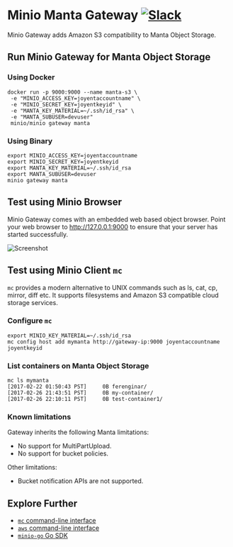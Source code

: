 # Minio Manta Gateway [![Slack](https://slack.minio.io/slack?type=svg)](https://slack.minio.io)
Minio Gateway adds Amazon S3 compatibility to Manta Object Storage.

## Run Minio Gateway for Manta Object Storage
### Using Docker
```
docker run -p 9000:9000 --name manta-s3 \
 -e "MINIO_ACCESS_KEY=joyentaccountname" \
 -e "MINIO_SECRET_KEY=joyentkeyid" \
 -e "MANTA_KEY_MATERIAL=~/.ssh/id_rsa" \
 -e "MANTA_SUBUSER=devuser"
 minio/minio gateway manta
```

### Using Binary
```
export MINIO_ACCESS_KEY=joyentaccountname
export MINIO_SECRET_KEY=joyentkeyid
export MANTA_KEY_MATERIAL=~/.ssh/id_rsa
export MANTA_SUBUSER=devuser
minio gateway manta
```
## Test using Minio Browser
Minio Gateway comes with an embedded web based object browser. Point your web browser to http://127.0.0.1:9000 to ensure that your server has started successfully.

![Screenshot](https://github.com/minio/minio/blob/master/docs/screenshots/minio-browser-gateway.png?raw=true)
## Test using Minio Client `mc`
`mc` provides a modern alternative to UNIX commands such as ls, cat, cp, mirror, diff etc. It supports filesystems and Amazon S3 compatible cloud storage services.

### Configure `mc`
```
export MINIO_KEY_MATERIAL=~/.ssh/id_rsa
mc config host add mymanta http://gateway-ip:9000 joyentaccountname joyentkeyid
```

### List containers on Manta Object Storage
```
mc ls mymanta
[2017-02-22 01:50:43 PST]     0B ferenginar/
[2017-02-26 21:43:51 PST]     0B my-container/
[2017-02-26 22:10:11 PST]     0B test-container1/
```

### Known limitations
Gateway inherits the following Manta limitations:

- No support for MultiPartUpload.
- No support for bucket policies.

Other limitations:

- Bucket notification APIs are not supported.

## Explore Further
- [`mc` command-line interface](https://docs.minio.io/docs/minio-client-quickstart-guide)
- [`aws` command-line interface](https://docs.minio.io/docs/aws-cli-with-minio)
- [`minio-go` Go SDK](https://docs.minio.io/docs/golang-client-quickstart-guide)
